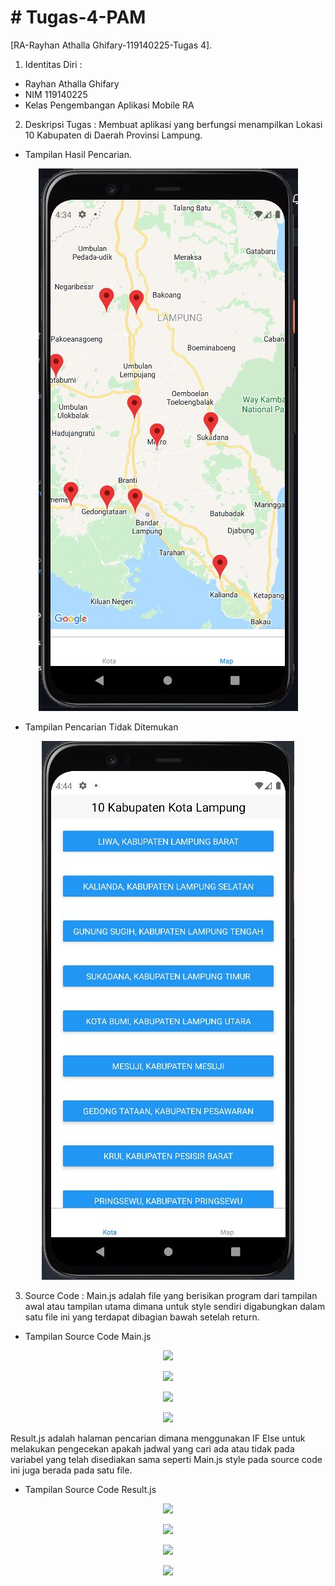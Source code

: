 # # Tugas-4-PAM
[RA-Rayhan Athalla Ghifary-119140225-Tugas 4].
1. Identitas Diri :
- Rayhan Athalla Ghifary 
- NIM 119140225
- Kelas Pengembangan Aplikasi Mobile RA

2. Deskripsi Tugas :
Membuat aplikasi yang berfungsi menampilkan Lokasi 10 Kabupaten di Daerah Provinsi Lampung.

- Tampilan Hasil Pencarian.
<p align="center"><img src="assets/Tampilan Maps.JPG "></p>

- Tampilan Pencarian Tidak Ditemukan
<p align="center"><img src="assets/Tampilan Menu.JPG"></p> 

3. Source Code :
Main.js adalah file yang berisikan program dari tampilan awal atau tampilan utama dimana untuk style sendiri digabungkan dalam satu file ini yang terdapat dibagian bawah setelah return.
- Tampilan Source Code Main.js
<p align="center"><img src="Hiling.id/image/Code Main.js 1.JPG"></p>
<p align="center"><img src="Hiling.id/image/Code Main.js 2.JPG"></p>
<p align="center"><img src="Hiling.id/image/Code Main.js 3.JPG"></p>
<p align="center"><img src="Hiling.id/image/Code Main.js 4.JPG"></p>

Result.js adalah halaman pencarian dimana menggunakan IF Else untuk melakukan pengecekan apakah jadwal yang cari ada atau tidak pada variabel yang telah disediakan sama seperti Main.js style pada source code ini juga berada pada satu file.
- Tampilan Source Code Result.js
<p align="center"><img src="Hiling.id/image/Code Result.js 1.JPG"></p>
<p align="center"><img src="Hiling.id/image/Code Result.js 2.JPG"></p>
<p align="center"><img src="Hiling.id/image/Code Result.js 3.JPG"></p>
<p align="center"><img src="Hiling.id/image/Code Result.js 4.JPG"></p>
